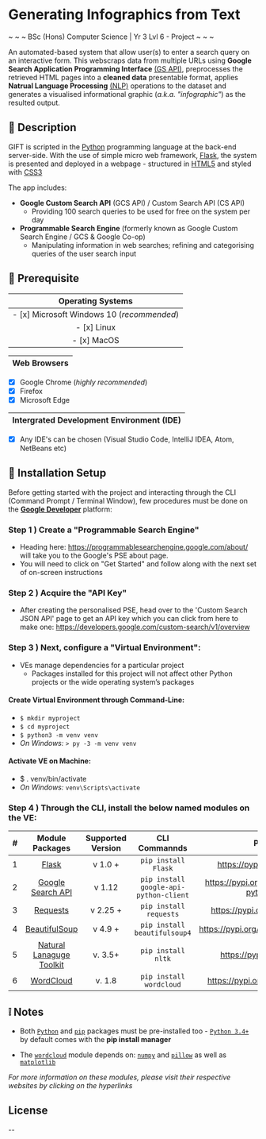 # Generating Infographics from Text #
~ ~ ~ BSc (Hons) Computer Science | Yr 3 Lvl 6 - Project ~ ~ ~


An automated-based system that allow user(s) to enter a search query on an interactive form. This webscraps data from multiple URLs using  **Google Search Application Programming Interface** [(GS API)](https://github.com/googleapis/google-api-python-client "Click to see more info about GS API"), preprocesses the retrieved HTML pages into a **cleaned data** presentable format, applies **Natrual Language Processing** [(NLP)](https://en.wikipedia.org/wiki/Natural_language_processing "Click for more info in NLP") operations to the dataset and generates a visualised informational graphic (_a.k.a. "infographic"_) as the resulted output.

## :page_facing_up: Description
GIFT is scripted in the [Python](https://www.python.org/) programming language at the back-end server-side.
With the use of simple micro web framework, [Flask](https://pypi.org/project/Flask/), the system is presented and deployed in a webpage -
structured in [HTML5](https://www.w3.org/standards/webdesign/htmlcss) and styled with [CSS3](https://www.w3.org/standards/webdesign/htmlcss)

The app includes:
  * **Google Custom Search API** (GCS API) / Custom Search API (CS API)
    * Providing 100 search queries to be used for free on the system per day
  * **Programmable Search Engine** (formerly known as Google Custom Search Engine / GCS & Google Co-op)
    * Manipulating information in web searches; refining and categorising queries of the user search input 

## :link: Prerequisite
Operating Systems |
| :---:
  - [x] Microsoft Windows 10 (_recommended_) |
  - [x] Linux |
  - [x] MacOS |

Web Browsers |
| :---:
  - [x] Google Chrome (_highly recommended_) 
  - [x] Firefox
  - [x] Microsoft Edge

Intergrated Development Environment (IDE) |
| :---:
   - [x] Any IDE's can be chosen (Visual Studio Code, IntelliJ IDEA, Atom, NetBeans etc)



## :wrench: Installation Setup
Before getting started with the project and interacting through the CLI (Command Prompt / Terminal Window), few procedures must be done on the [**Google Developer**](https://developers.google.com/) platform: 

### Step 1 ) Create a "Programmable Search Engine" 
* Heading here: https://programmablesearchengine.google.com/about/ will take you to the Google's PSE about page. 
* You will need to click on "Get Started" and follow along with the next set of on-screen instructions

### Step 2 ) Acquire the "API Key"
* After creating the personalised PSE, head over to the 'Custom Search JSON API' page to get an API key which you can click from here to make one:  https://developers.google.com/custom-search/v1/overview 

### Step 3 ) Next, configure a "Virtual Environment":
 * VEs manage dependencies for a particular project
   * Packages installed for this project will not affect other Python projects or the wide operating system’s packages
 
 #### Create Virtual Environment through Command-Line:
   * `$ mkdir myproject`
   * `$ cd myproject`
   * `$ python3 -m venv venv`
   * _On Windows:_ `> py -3 -m venv venv`
   
 #### Activate VE on Machine:  
   * $ . venv/bin/activate
   * _On Windows:_ `venv\Scripts\activate`

### Step 4 ) Through the CLI, install the below named modules on the VE:

_#_ | Module Packages | Supported Version | CLI Commannds | PyPI Repo
| :---: | :---: | :---: | :---: | :---: |
 1  | [Flask](https://flask.palletsprojects.com/en/1.1.x/installation/#install-flask "To Flask website")  | v 1.0 + | `pip install Flask` | https://pypi.org/project/Flask/
 2  | [Google Search API](https://github.com/googleapis/google-api-python-client "Official Google Search API GitHub repo")| v 1.12 |`pip install google-api-python-client`| https://pypi.org/project/google-api-python-client/
 3  | [Requests](https://requests.readthedocs.io/en/master/user/install/ "Requests website") | v 2.25 +  | `pip install requests` | https://pypi.org/project/requests/
 4  | [BeautifulSoup](https://www.crummy.com/software/BeautifulSoup/bs4/doc/index.html "BeautifulSoup site") | v 4.9 + | `pip install beautifulsoup4` | https://pypi.org/project/beautifulsoup4/
 5  | [Natural Lanaguge Toolkit](https://www.nltk.org/install.html "Official NLTK website") | v. 3.5+  | `pip install nltk` | https://pypi.org/project/nltk/
 6  | [WordCloud](https://amueller.github.io/word_cloud/https://pypi.org/project/wordcloud/ "WordCloud") | v. 1.8 | `pip install wordcloud`| https://pypi.org/project/wordcloud/


## :grey_exclamation: Notes
 * Both [`Python`](https://www.python.org/downloads/) and [`pip`](https://packaging.python.org/tutorials/installing-packages/) packages must be pre-installed too - [`Python 3.4+`](https://www.python.org/downloads/release/python-340/) by default comes with the **pip install manager**
 
 * The [`wordcloud`](https://pypi.org/project/wordcloud/) module depends on: [`numpy`](https://numpy.org/install/) and [`pillow`](https://pillow.readthedocs.io/en/stable/installation.html) as well as [`matplotlib`](https://matplotlib.org/users/installing.html) 

_For more information on these modules, please visit their respective websites by clicking on the hyperlinks_


## License
--
